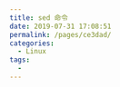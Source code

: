 ```yaml
---
title: sed 命令
date: 2019-07-31 17:08:51
permalink: /pages/ce3dad/
categories: 
  - Linux
tags: 
  - 
---
```

